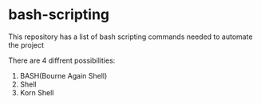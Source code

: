 # bash-scripting

This repository  has a list of bash scripting commands needed to automate the project

There are 4 diffrent possibilities:
1) BASH(Bourne Again Shell)
2) Shell
3) Korn Shell
